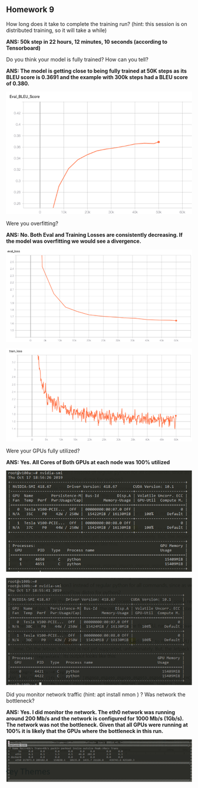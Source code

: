 ## Homework 9 ##

How long does it take to complete the training run? (hint: this session is on distributed training, so it will take a while)

**ANS:  50k step in 22 hours, 12 minutes, 10 seconds (according to Tensorboard)**


Do you think your model is fully trained? How can you tell?

**ANS: The model is getting close to being fully trained at 50K steps as its BLEU score is 0.3691 and the example with 300k steps
had a BLEU score of 0.380.**

![Model BLEU Score 0.3691](images/TensorBoard_BLUE.png)

Were you overfitting?

**ANS: No. Both Eval and Training Losses are consistently decreasing.
If the model was overfitting we would see a divergence.**

![Model Eval Loss](images/TensorBoard_eval_loss.png)

![Model Train Loss](images/TensorBoard_train_loss.png)


Were your GPUs fully utilized?

**ANS: Yes. All Cores of Both GPUs at each node was 100%
utilized**

![GPU v100a](images/gpuv100a.png)

![GPU v100a](images/gpuv100b.png)

Did you monitor network traffic (hint: apt install nmon ) ? Was network the bottleneck?

**ANS: Yes. I did monitor the network.  The eth0 network was running around 200 Mb/s and the network is configured for 
1000 Mb/s (1Gb/s). The network was not the bottleneck.  Given that all GPUs were running at 100% it is likely that the 
GPUs where the bottleneck in this run.**

![network](images/network.png)